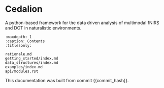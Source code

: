 # Cedalion


A python-based framework for the data driven analysis of multimodal fNIRS and DOT in
naturalistic environments.

```{toctree}
:maxdepth: 1
:caption: Contents
:titlesonly:

rationale.md
getting_started/index.md
data_structures/index.md
examples/index.md
api/modules.rst
```

This documentation was built from commit {{commit_hash}}.
